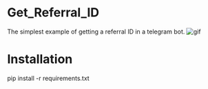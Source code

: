 # Get_Referral_ID
The simplest example of getting a referral ID in a telegram bot.
![gif](https://github.com/Criblle/Get_Referral_ID/assets/97399458/482df2af-c1ce-461e-9303-818d11fedbef)


# Installation
pip install -r requirements.txt
